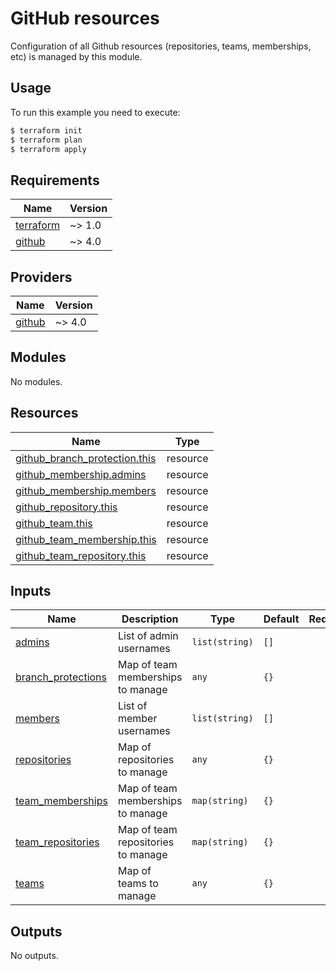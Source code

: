 # GitHub resources

Configuration of all Github resources (repositories, teams, memberships, etc) is managed by this module.

## Usage

To run this example you need to execute:

```bash
$ terraform init
$ terraform plan
$ terraform apply
```

<!-- BEGINNING OF PRE-COMMIT-TERRAFORM DOCS HOOK -->
## Requirements

| Name | Version |
|------|---------|
| <a name="requirement_terraform"></a> [terraform](#requirement\_terraform) | ~> 1.0 |
| <a name="requirement_github"></a> [github](#requirement\_github) | ~> 4.0 |

## Providers

| Name | Version |
|------|---------|
| <a name="provider_github"></a> [github](#provider\_github) | ~> 4.0 |

## Modules

No modules.

## Resources

| Name | Type |
|------|------|
| [github_branch_protection.this](https://registry.terraform.io/providers/integrations/github/latest/docs/resources/branch_protection) | resource |
| [github_membership.admins](https://registry.terraform.io/providers/integrations/github/latest/docs/resources/membership) | resource |
| [github_membership.members](https://registry.terraform.io/providers/integrations/github/latest/docs/resources/membership) | resource |
| [github_repository.this](https://registry.terraform.io/providers/integrations/github/latest/docs/resources/repository) | resource |
| [github_team.this](https://registry.terraform.io/providers/integrations/github/latest/docs/resources/team) | resource |
| [github_team_membership.this](https://registry.terraform.io/providers/integrations/github/latest/docs/resources/team_membership) | resource |
| [github_team_repository.this](https://registry.terraform.io/providers/integrations/github/latest/docs/resources/team_repository) | resource |

## Inputs

| Name | Description | Type | Default | Required |
|------|-------------|------|---------|:--------:|
| <a name="input_admins"></a> [admins](#input\_admins) | List of admin usernames | `list(string)` | `[]` | no |
| <a name="input_branch_protections"></a> [branch\_protections](#input\_branch\_protections) | Map of team memberships to manage | `any` | `{}` | no |
| <a name="input_members"></a> [members](#input\_members) | List of member usernames | `list(string)` | `[]` | no |
| <a name="input_repositories"></a> [repositories](#input\_repositories) | Map of repositories to manage | `any` | `{}` | no |
| <a name="input_team_memberships"></a> [team\_memberships](#input\_team\_memberships) | Map of team memberships to manage | `map(string)` | `{}` | no |
| <a name="input_team_repositories"></a> [team\_repositories](#input\_team\_repositories) | Map of team repositories to manage | `map(string)` | `{}` | no |
| <a name="input_teams"></a> [teams](#input\_teams) | Map of teams to manage | `any` | `{}` | no |

## Outputs

No outputs.
<!-- END OF PRE-COMMIT-TERRAFORM DOCS HOOK -->
